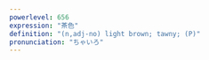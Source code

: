 ```yaml
---
powerlevel: 656
expression: "茶色"
definition: "(n,adj-no) light brown; tawny; (P)"
pronunciation: "ちゃいろ"
---
```

